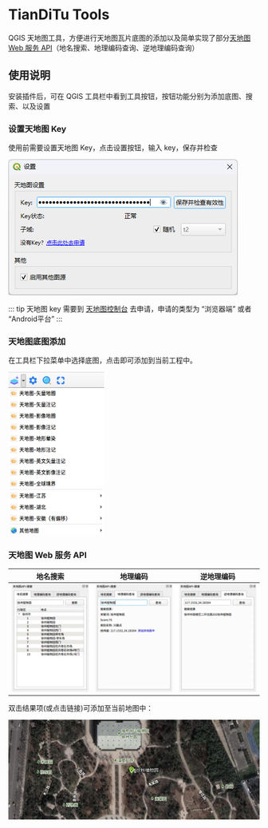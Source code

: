 # TianDiTu Tools

QGIS 天地图工具，方便进行天地图瓦片底图的添加以及简单实现了部分[天地图 Web 服务 API](http://lbs.tianditu.gov.cn/server/guide.html)（地名搜索、地理编码查询、逆地理编码查询）

## 使用说明

安装插件后，可在 QGIS 工具栏中看到工具按钮，按钮功能分别为添加底图、搜索、以及设置

### 设置天地图 Key

使用前需要设置天地图 Key，点击设置按钮，输入 key，保存并检查

![设置](./images/设置.png)

::: tip
天地图 key 需要到 [天地图控制台](https://console.tianditu.gov.cn/api/key) 去申请，申请的类型为 “浏览器端” 或者 “Android平台”
:::

### 天地图底图添加

在工具栏下拉菜单中选择底图，点击即可添加到当前工程中。

<img src="./images/菜单.png" width="38%">

### 天地图 Web 服务 API

|            地名搜索            |                地理编码                |                 逆地理编码                 |
| :----------------------------: | :------------------------------------: | :----------------------------------------: |
| ![地名搜索](./images/地名搜索.webp) | ![地理编码查询](./images/地理编码查询.webp) | ![逆地理编码查询](./images/逆地理编码查询.webp) |

双击结果项(或点击链接)可添加至当前地图中：

![地点标记](./images/地点标记.jpg)
